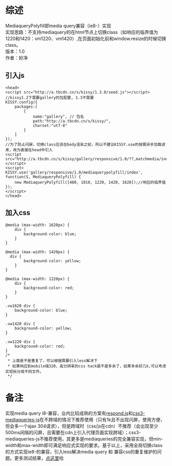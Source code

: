 # 综述
MediaqueryPolyfill即media query兼容（ie8-）实现     
实现思路：不支持mediaquery的在html节点上切换class（如响应的临界值为1220和1420：vm1220、vm1420）,在页面初始化前和window.resize的时候切换class。    
版本：1.0    
作者：妙净

## 引入js
    <head>
    <script src="http://a.tbcdn.cn/s/kissy/1.3.0/seed.js"></script>
    //kissy1.2下需要gallery的包配置, 1.3不需要
    KISSY.config({
        packages:[
            {
                name:"gallery", // 包名
                path:"http://a.tbcdn.cn/s/kissy/",
                charset:"utf-8"
            }
        ]
    });
    //为了防止闪屏，切换class应该在body渲染之前，所以不建议KISSY.use的按需异步加载进来，改为直接在head中引入
    <script src="http://a.tbcdn.cn/s/kissy/gallery/responsive/1.0/??,matchmedia/index.js,mediaquerypolyfill/index.js"></script>
    <script>
    KISSY.use('gallery/responsive/1.0/mediaquerypolyfill/index', function(S, MediaqueryPolyfill) {
        new MediaqueryPolyfill([480, 1010, 1220, 1420, 1620]);//响应的临界值
    });
    </script>
    </head>

## 加入css 
    @media (max-width: 1620px) {
        div {
            background-color: blue;
        }
    }

    @media (max-width: 1420px) {
      div {
            background-color: yellow;
        }
    } 

    @media (max-width: 1220px) {
        div {
            background-color: red;
        }
    }

    .vw1620 div {
        background-color: blue;
    }

    .vw1420 div {
        background-color: yellow;
    }

    .vw1220 div {
        background-color: red;
    }
    /*
     * 上面是不是重复了，可以根据需要引入less解决下
     * 如果响应到mobile端320，高分辨率的css hack是不是多余了，如果多余好几k,可以考虑实现拆分成不同文件。
     */

# 备注

实现media query i8-兼容，业内比较成熟的方案有[respond.js](https://github.com/scottjehl/Respond)和[css3-mediaqueries-js](https://github.com/livingston/css3-mediaqueries-js)在不跨域的情况下推荐使用（只有1k且不出现闪屏，使用方便，但会多一个ajax 304请求），但是跨域时（css/js在cdn）不推荐（会出现至少500ms间隔的闪屏，且需要在cdn上引入代理页面实现跨域）；css3-mediaqueries-js不推荐使用，其更多是mediaqueries的完全兼容实现，但min-width和max-width即可满足响应式实现的要求。基于以上，采用全局切换class的方式实现ie8-的兼容，引入less解决media query 和 兼容css的重复维护的问题。更多测试结果，[点这里](http://ux.etao.com/posts/686)哈


